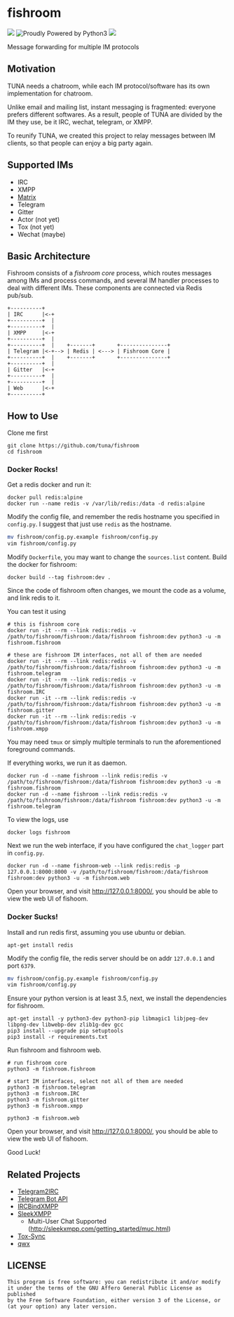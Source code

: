 # fishroom
![](https://img.shields.io/badge/license-AGPL-blue.svg)
![Proudly Powered by Python3](https://img.shields.io/badge/python-3.4%2C3.5-blue.svg)
[![](https://img.shields.io/badge/%23chat-fishroom-brightgreen.svg)](https://fishroom.tuna.moe/)

Message forwarding for multiple IM protocols

## Motivation
TUNA needs a chatroom, while each IM protocol/software has its own implementation for chatroom.

Unlike email and mailing list, instant messaging is fragmented: everyone prefers different softwares.
As a result, people of TUNA are divided by the IM they use, be it IRC, wechat, telegram, or XMPP.

To reunify TUNA, we created this project to relay messages between IM clients, so that people can enjoy a
big party again.

## Supported IMs

- IRC
- XMPP
- [Matrix](https://matrix.org)
- Telegram
- Gitter
- Actor (not yet)
- Tox (not yet)
- Wechat (maybe)

## Basic Architecture

Fishroom consists of a *fishroom core* process, which routes messages among IMs and process commands, 
and several IM handler processes to deal with different IMs. These components are connected via Redis pub/sub.

```
+----------+
| IRC      |<-+
+----------+  |
+----------+  |
| XMPP     |<-+
+----------+  |
+----------+  |    +-------+       +---------------+
| Telegram |<-+--> | Redis | <---> | Fishroom Core |
+----------+  |    +-------+       +---------------+
+----------+  |
| Gitter   |<-+
+----------+  |
+----------+  |
| Web      |<-+
+----------+
```

## How to Use

Clone me first
```
git clone https://github.com/tuna/fishroom
cd fishroom
```

### Docker Rocks!

Get a redis docker and run it:

```
docker pull redis:alpine
docker run --name redis -v /var/lib/redis:/data -d redis:alpine
```

Modify the config file, and remember the redis hostname you specified in `config.py`.
I suggest that just use `redis` as the hostname.

```bash
mv fishroom/config.py.example fishroom/config.py
vim fishroom/config.py
```

Modify `Dockerfile`, you may want to change the `sources.list` content.
Build the docker for fishroom:

```
docker build --tag fishroom:dev .
```

Since the code of fishroom often changes, we mount the code as a volume, and link redis to it.

You can test it using
```
# this is fishroom core
docker run -it --rm --link redis:redis -v /path/to/fishroom/fishroom:/data/fishroom fishroom:dev python3 -u -m fishroom.fishroom

# these are fishroom IM interfaces, not all of them are needed
docker run -it --rm --link redis:redis -v /path/to/fishroom/fishroom:/data/fishroom fishroom:dev python3 -u -m fishroom.telegram
docker run -it --rm --link redis:redis -v /path/to/fishroom/fishroom:/data/fishroom fishroom:dev python3 -u -m fishroom.IRC
docker run -it --rm --link redis:redis -v /path/to/fishroom/fishroom:/data/fishroom fishroom:dev python3 -u -m fishroom.gitter
docker run -it --rm --link redis:redis -v /path/to/fishroom/fishroom:/data/fishroom fishroom:dev python3 -u -m fishroom.xmpp
```
You may need `tmux` or simply multiple terminals to run the aforementioned foreground commands.

If everything works, we run it as daemon.
```
docker run -d --name fishroom --link redis:redis -v /path/to/fishroom/fishroom:/data/fishroom fishroom:dev python3 -u -m fishroom.fishroom
docker run -d --name fishroom --link redis:redis -v /path/to/fishroom/fishroom:/data/fishroom fishroom:dev python3 -u -m fishroom.telegram
```

To view the logs, use
```
docker logs fishroom
```

Next we run the web interface, if you have configured the `chat_logger` part in `config.py`.
```
docker run -d --name fishroom-web --link redis:redis -p 127.0.0.1:8000:8000 -v /path/to/fishroom/fishroom:/data/fishroom fishroom:dev python3 -u -m fishroom.web
```
Open your browser, and visit <http://127.0.0.1:8000/>, you should be able to view the web UI of fishoom.


### Docker Sucks!

Install and run redis first, assuming you use ubuntu or debian.

```
apt-get install redis
```

Modify the config file, the redis server should be on addr `127.0.0.1` and port `6379`.

```bash
mv fishroom/config.py.example fishroom/config.py
vim fishroom/config.py
```

Ensure your python version is at least 3.5, next, we install the dependencies for fishroom.

```
apt-get install -y python3-dev python3-pip libmagic1 libjpeg-dev libpng-dev libwebp-dev zlib1g-dev gcc
pip3 install --upgrade pip setuptools
pip3 install -r requirements.txt
```

Run fishroom and fishroom web.
```
# run fishroom core
python3 -m fishroom.fishroom

# start IM interfaces, select not all of them are needed
python3 -m fishroom.telegram
python3 -m fishroom.IRC
python3 -m fishroom.gitter
python3 -m fishroom.xmpp

python3 -m fishroom.web
```
Open your browser, and visit <http://127.0.0.1:8000/>, you should be able to view the web UI of fishoom.

Good Luck!

## Related Projects

- [Telegram2IRC](https://github.com/tuna/telegram2irc)
- [Telegram Bot API](https://core.telegram.org/bots/api)
- [IRCBindXMPP](https://github.com/lilydjwg/ircbindxmpp)
- [SleekXMPP](https://pypi.python.org/pypi/sleekxmpp)
	- Multi-User Chat Supported (http://sleekxmpp.com/getting_started/muc.html)
- [Tox-Sync](https://github.com/aitjcize/tox-irc-sync)
- [qwx](https://github.com/xiangzhai/qwx)

## LICENSE

```
This program is free software: you can redistribute it and/or modify
it under the terms of the GNU Affero General Public License as published
by the Free Software Foundation, either version 3 of the License, or
(at your option) any later version.
```
